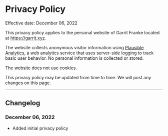 # Privacy Policy

Effective date: December 06, 2022

This privacy policy applies to the personal website of Garrit Franke located at
https://garrit.xyz.

The website collects anonymous visitor information using [Plausible
Analytics](https://plausible.io/), a web analytics service that uses server-side
logging to track basic user behavior. No personal information is collected or
stored.

The website does not use cookies.

This privacy policy may be updated from time to time. We will post any changes
on this page.

---

## Changelog

### December 06, 2022

- Added initial privacy policy